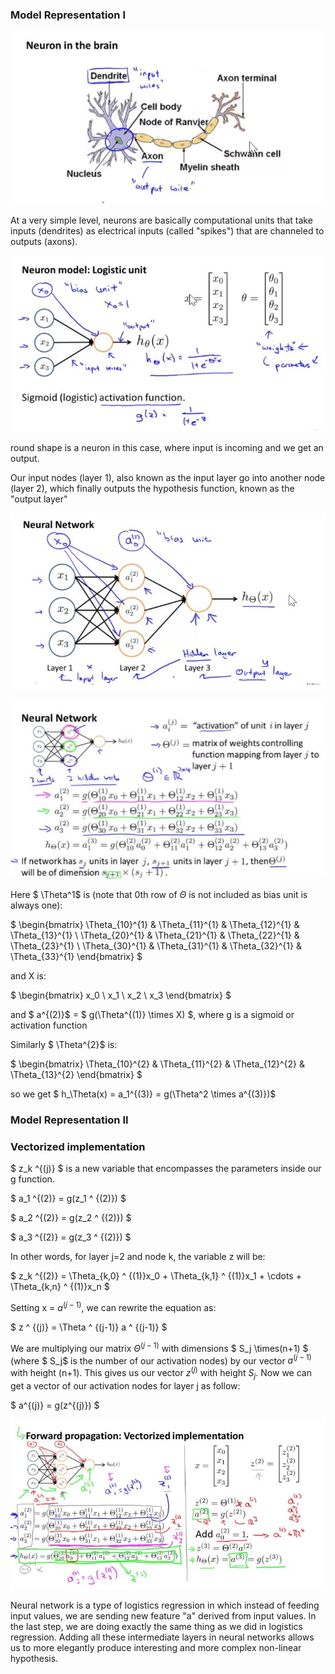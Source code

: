 ### Model Representation I

![000084](images/2020-10-10-000084.jpg)

At a very simple level, neurons are basically computational units that take inputs (dendrites) as electrical inputs (called "spikes") that are channeled to outputs (axons).

![000085](images/2020-10-10-000085.jpg)

round shape is a neuron in this case, where input is incoming and we get an output.

Our input nodes (layer 1), also known as the input layer go into another node (layer 2), which finally outputs the hypothesis function, known as the "output layer"

 ![000086](images/2020-10-10-000086.jpg)

![000087](images/2020-10-10-000087.jpg)

Here $ \Theta^1$ is (note that 0th row of $\Theta$ is not included as bias unit is always one):

$
\begin{bmatrix}
\Theta_{10}^{1} & \Theta_{11}^{1} & \Theta_{12}^{1} & \Theta_{13}^{1} \\
\Theta_{20}^{1} & \Theta_{21}^{1} & \Theta_{22}^{1} & \Theta_{23}^{1} \\
\Theta_{30}^{1} & \Theta_{31}^{1} & \Theta_{32}^{1} & \Theta_{33}^{1}
\end{bmatrix}
$

and X is:

$ 
\begin{bmatrix}
x_0 \\
x_1 \\
x_2 \\
x_3
\end{bmatrix}
$

and $ a^{(2)}$ = $ g(\Theta^{(1)} \times X) $, where g is a sigmoid or activation function

Similarly $ \Theta^{2}$ is:

$
\begin{bmatrix}
\Theta_{10}^{2} & \Theta_{11}^{2} & \Theta_{12}^{2} & \Theta_{13}^{2}
\end{bmatrix}
$

so we get $ h_\Theta(x) = a_1^{(3)} = g(\Theta^2 \times a^{(3)})$

### Model Representation II

### Vectorized implementation
$ z_k ^{(j)} $ is a new variable that encompasses the parameters inside our g function.

$ a_1 ^{(2)} = g(z_1 ^ {(2)}) $

$ a_2 ^{(2)} = g(z_2 ^ {(2)}) $

$ a_3 ^{(2)} = g(z_3 ^ {(2)}) $

In other words, for layer j=2 and node k, the variable z will be:

$ z_k ^{(2)} = \Theta_{k,0} ^ {(1)}x_0 + \Theta_{k,1} ^ {(1)}x_1 + \cdots + \Theta_{k,n} ^ {(1)}x_n $

Setting x = $a ^{(j-1)}$, we can rewrite the equation as:

$ z ^ {(j)} = \Theta ^ {(j-1)} a ^ {(j-1)} $

We are multiplying our matrix $\Theta^{(j-1)}$ with dimensions $ S_j \times(n+1) $ (where $ S_j$ is the number of our activation nodes) by our vector $a^{(j-1)}$ with height (n+1). This gives us our vector $z^{(j)}$ with height $S_j$. Now we can get a vector of our activation nodes for layer j as follow:

$ a^{(j)} = g(z^{(j)}) $

![000088](images/2020-10-10-000088.jpg)

Neural network is a type of logistics regression in which instead of feeding input values, we are sending new feature "a" derived from input values. In the last step, we are doing exactly the same thing as we did in logistics regression. Adding all these intermediate layers in neural networks allows us to more elegantly produce interesting and more complex non-linear hypothesis.